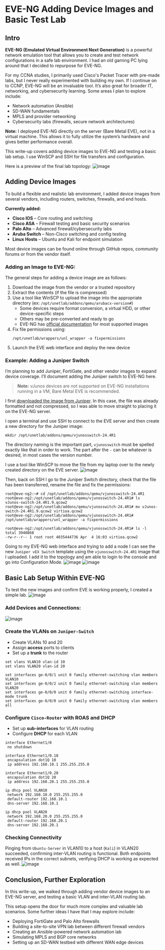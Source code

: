 # EVE-NG Adding Device Images and Basic Test Lab
## Intro
**EVE-NG (Emulated Virtual Environment Next Generation)** is a powerful network emulation tool that allows you to create and test network configurations in a safe lab environment. I had an old gaming PC lying around that I decided to repurpose for EVE-NG.

For my CCNA studies, I primarily used Cisco's Packet Tracer with pre-made labs, but I never really experimented with building my own. If I continue on to CCNP, EVE-NG will be an invaluable tool. It’s also great for broader IT, networking, and cybersecurity learning. Some areas I plan to explore include:

- Network automation (Ansible)
- SD-WAN fundamentals
- MPLS and provider networking
- Cybersecurity labs (firewalls, secure network architectures)

**Note:** I deployed EVE-NG directly on the server (Bare Metal EVE), not in a virtual machine. This allows it to fully utilize the system’s hardware and gives better performance overall.

This write-up covers adding device images to EVE-NG and testing a basic lab setup. I use WinSCP and SSH for file transfers and configuration.

Here is a preview of the final lab topology:
![image](images/Pasted%20image%2020250404144737.png)
## Adding Device Images
To build a flexible and realistic lab environment, I added device images from several vendors, including routers, switches, firewalls, and end hosts.

**Currently added:**
- **Cisco IOS**  – Core routing and switching 
- **Cisco ASA** – Firewall testing and basic security scenarios
- **Palo Alto** – Advanced firewall/cybersecurity labs
- **Aruba Switch** – Non-Cisco switching and config testing
- **Linux Hosts** – Ubuntu and Kali for endpoint simulation

Most device images can be found online through GitHub repos, community forums or from the vendor itself.
### Adding an Image to EVE-NG:
The general steps for adding a device image are as follows:

1. Download the image from the vendor or a trusted repository  
2. Extract the contents (if the file is compressed)
3. Use a tool like WinSCP to upload the image into the appropriate directory (ex: `/opt/unetlab/addons/qemu/arubacx-version#`)  
    - Some devices require format conversion, a virtual HDD, or other device-specific steps  
    - Others may be pre-converted and ready to go  
    - EVE-NG has [official documentation](https://www.eve-ng.net/index.php/documentation/howtos/) for most supported images  
4. Fix file permissions using:
    ```
    /opt/unetlab/wrappers/unl_wrapper -a fixpermissions
    ```  
5. Launch the EVE web interface and deploy the new device

### Example: Adding a Juniper Switch
I’m planning to add Juniper, FortiGate, and other vendor images to expand device coverage. I’ll document adding the Juniper switch to EVE-NG here.

> **Note:** vJunos devices are not supported on EVE-NG installations running in a VM, Bare Metal EVE is recommended.

I first [downloaded the image from Juniper](https://support.juniper.net/support/downloads/?p=vjunos). In this case, the file was already formatted and not compressed, so I was able to move straight to placing it on the EVE-NG server.

I open a terminal and use SSH to connect to the EVE server and then create a new directory for the Juniper image:
```
mkdir /opt/unetlab/addons/qemu/vjunosswitch-24.4R1
```
The directory naming is the important part, `vjunosswitch` must be spelled exactly like that in order to work. The part after the `-` can be whatever is desired, in most cases the version number.

I use a tool like WinSCP to move the file from my laptop over to the newly created directory on the EVE server. 
![image](images/Pasted%20image%2020250404121441.png)

Then, back on SSH I go to the Juniper Switch directory, check that the file has been transferred, rename the file and fix the permissions:
```
root@eve-ng2:~# cd /opt/unetlab/addons/qemu/vjunosswitch-24.4R1
root@eve-ng2:/opt/unetlab/addons/qemu/vjunosswitch-24.4R1# ls
vJunos-switch-24.4R1.9.qcow2
root@eve-ng2:/opt/unetlab/addons/qemu/vjunosswitch-24.4R1# mv vJunos-switch-24.4R1.9.qcow2 virtioa.qcow2
root@eve-ng2:/opt/unetlab/addons/qemu/vjunosswitch-24.4R1# /opt/unetlab/wrappers/unl_wrapper -a fixpermissions

root@eve-ng2:/opt/unetlab/addons/qemu/vjunosswitch-24.4R1# ls -l
total 3940868
-rw-r--r-- 1 root root 4035444736 Apr  4 16:03 virtioa.qcow2
```

Going to my EVE-NG web interface and trying to add a node I can see the new `Juniper vEX Switch` template using the `vjunosswitch-24.4R1` image that I uploaded. I add it to the topology and am able to login to the console and go into Configuration Mode. 
![image](images/Pasted%20image%2020250404122509.png)
![image](images/Pasted%20image%2020250404132906.png)
## Basic Lab Setup Within EVE-NG
To test the new images and confirm EVE is working properly, I created a simple lab.
![image](images/Pasted%20image%2020250404133654.png)

<!-- After completing the setup, the lab topology looked like this:
![image](images/Pasted%20image%2020250404144737.png) -->
### Add Devices and Connections:
![image](images/Pasted%20image%2020250404134103.png)
### Create the VLANs on `Juniper-Switch`
- Create VLANs 10 and 20
- Assign **access** ports to clients
- Set up a **trunk** to the router

```
set vlans VLAN10 vlan-id 10
set vlans VLAN20 vlan-id 20

set interfaces ge-0/0/1 unit 0 family ethernet-switching vlan members VLAN10
set interfaces ge-0/0/2 unit 0 family ethernet-switching vlan members VLAN20
set interfaces ge-0/0/0 unit 0 family ethernet-switching interface-mode trunk
set interfaces ge-0/0/0 unit 0 family ethernet-switching vlan members all
```
### Configure `Cisco-Router` with ROAS and DHCP
- Set up **sub-interfaces** for VLAN routing
- Configure **DHCP** for each VLAN

```
interface Ethernet1/0
 no shutdown

interface Ethernet1/0.10
 encapsulation dot1Q 10
 ip address 192.168.10.1 255.255.255.0

interface Ethernet1/0.20
 encapsulation dot1Q 20
 ip address 192.168.20.1 255.255.255.0

ip dhcp pool VLAN10
 network 192.168.10.0 255.255.255.0
 default-router 192.168.10.1
 dns-server 192.168.10.1

ip dhcp pool VLAN20
 network 192.168.20.0 255.255.255.0
 default-router 192.168.20.1
 dns-server 192.168.20.1
```
### Checking Connectivity
Pinging from `Ubuntu-Server` in VLAN10 to a host (`Kali`) in VLAN20 succeeded, confirming inter-VLAN routing is functional. Both endpoints received IPs in the correct subnets, verifying DHCP is working as expected as well. 
![image](images/Pasted%20image%2020250404141821.png)

## Conclusion, Further Exploration
In this write-up, we walked through adding vendor device images to an EVE-NG server, and testing a basic VLAN and inter-VLAN routing lab. 

This setup opens the door for much more complex and valuable lab scenarios. Some further ideas I have that I may explore include:

- Deploying FortiGate and Palo Alto firewalls 
- Building a site-to-site VPN lab between different firewall vendors
- Creating an Ansible-powered network automation lab
- Simulating MPLS and BGP core networks
- Setting up an SD-WAN testbed with different WAN edge devices